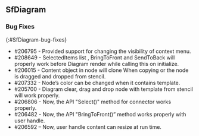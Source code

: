 ## SfDiagram

### Bug Fixes
{:#SfDiagram-bug-fixes} 

* \#206795 - Provided support for changing the visibility of context menu.
* \#208649 - SelectedItems list ,  BringToFront and SendToBack will properly work before Diagram render while calling this on initialize.
* \#206015 - Content object in node will clone When copying or the node is dragged and dropped from stencil.
* \#207332 - Node’s color can be changed when it contains template.
* \#205700 - Diagram clear, drag and drop node with template from stencil will work properly.
* \#206806 - Now, the API "Select()" method for connector works properly.
* \#206482 - Now, the API "BringToFront()” method works properly with user handle.
* \#206592 – Now, user handle content can resize at run time.
